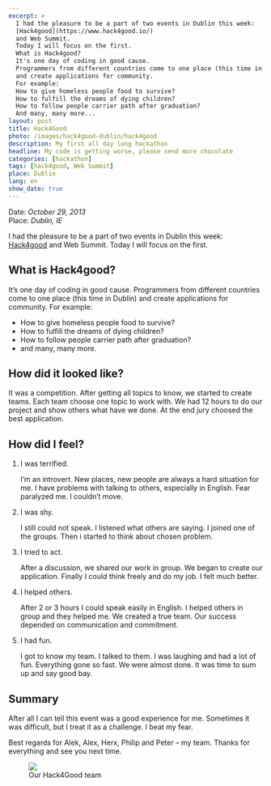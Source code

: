 ```yaml
---
excerpt: >
  I had the pleasure to be a part of two events in Dublin this week:
  [Hack4good](https://www.hack4good.io/)
  and Web Summit.
  Today I will focus on the first.
  What is Hack4good?
  It's one day of coding in good cause.
  Programmers from different countries come to one place (this time in Dublin)
  and create applications for community.
  For example:
  How to give homeless people food to survive?
  How to fulfill the dreams of dying children?
  How to follow people carrier path after graduation?
  And many, many more...
layout: post
title: Hack4Good
photo: /images/hack4good-dublin/hack4good
description: My first all day long hackathon
headline: My code is getting worse, please send more chocolate
categories: [hackathon]
tags: [hack4good, Web Summit]
place: Dublin
lang: en
show_date: true
---
```


Date: *October 29, 2013*<br>
Place: *Dublin, IE*

I had the pleasure to be a part of two events in Dublin this week:
[Hack4good](https://www.hack4good.io/)
and Web Summit. Today I will focus on the first.

## What is Hack4good?

It’s one day of coding in good cause. Programmers from different countries come to one place (this time in Dublin) and create applications for community. For example:

- How to give homeless people food to survive?
- How to fulfill the dreams of dying children?
- How to follow people carrier path after graduation?
- and many, many more.

## How did it looked like?

It was a competition. After getting all topics to know, we started to create teams. Each team choose one topic to work with. We had 12 hours to do our project and show others what have we done. At the end jury choosed the best application.

## How did I feel?

1. I was terrified.

    I’m an introvert. New places, new people are always a hard situation for me. I have problems with talking to others, especially in English. Fear paralyzed me. I couldn’t move.

2. I was shy.

    I still could not speak. I listened what others are saying. I joined one of the groups. Then i started to think about chosen problem.

3. I tried to act.

    After a discussion, we shared our work in group. We began to create our application. Finally I could think freely and do my job. I felt much better.

4. I helped others.

    After 2 or 3 hours I could speak easily in English. I helped others in group and they helped me. We created a true team. Our success depended on communication and commitment.

5. I had fun.

    I got to know my team. I talked to them. I was laughing and had a lot of fun. Everything gone so fast. We were almost done. It was time to sum up and say good bay.

## Summary

After all I can tell this event was a good experience for me. Sometimes it was difficult, but I treat it as a challenge. I beat my fear.

Best regards for Alek, Alex, Herx, Philip and Peter – my team. Thanks for everything and see you next time.

<figure>
  <a href="{{ site.baseurl_root }}/images/hack4good-dublin/hack4good.jpg"><img src="{{ site.baseurl_root }}/images/hack4good-dublin/hack4good.jpg"></a>
  <figcaption>Our Hack4Good team</figcaption>
</figure>

